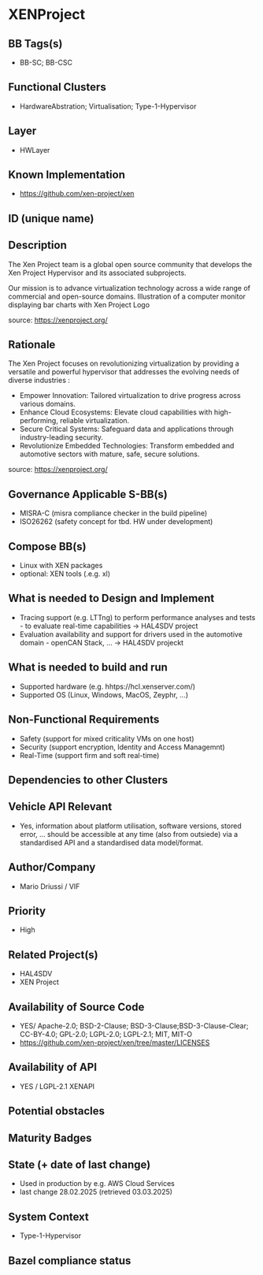 
# XENProject

## BB Tags(s)
<!-- Tag(s) define in which area(s) (cloud, in-vehicle) the BB is executed, and what type of BB it is (tool, process, microservice) -->

- BB-SC; BB-CSC

## Functional Clusters
<!-- In which Functional Cluster the BB be located; if none of the existing fit new required -->

- HardwareAbstration; Virtualisation; Type-1-Hypervisor

## Layer
<!-- AppLayer, MWLayer, OSLayer, HWLayer -->
- HWLayer

## Known Implementation

- https://github.com/xen-project/xen

## ID (unique name)

## Description
<!-- General Description of the BB -->

The Xen Project team is a global open source community that develops the Xen Project Hypervisor and its associated subprojects.

Our mission is to advance virtualization technology across a wide range of commercial and open-source domains.
Illustration of a computer monitor displaying bar charts with Xen Project Logo

source: https://xenproject.org/

## Rationale
<!-- Explanation why we need the BB; what problem want to be solved -->

The Xen Project focuses on revolutionizing virtualization by providing a versatile and powerful hypervisor that addresses 
the evolving needs of diverse industries :

- Empower Innovation: Tailored virtualization to drive progress across various domains.
- Enhance Cloud Ecosystems: Elevate cloud capabilities with high-performing, reliable virtualization.
- Secure Critical Systems: Safeguard data and applications through industry-leading security.
- Revolutionize Embedded Technologies: Transform embedded and automotive sectors with mature, safe, secure solutions.

source: https://xenproject.org/

## Governance Applicable S-BB(s)
<!-- Reference to e.g. UN/EU CRA Cyber Resilience Act; UNECE 156 - Software update and software update management system
Reference to defined S-BB(s) 
Reference to e.g. IS026262, AUTOSAR Spec. X -->

- MISRA-C (misra compliance checker in the build pipeline)
- ISO26262 (safety concept for tbd. HW under development)

## Compose BB(s)
<!-- Link to required BB(s) 
E.g. BB-SC StateManagement 
BB is a composition of other BBs -->

- Linux with XEN packages
- optional: XEN tools (.e.g. xl)

## What is needed to Design and Implement
<!-- e.g. we expect to have a certain HW capability and or SW environment or Tool support, or a documentation, or an extra audit, or Test, or Compiler, or Prog. Language, … -->

- Tracing support (e.g. LTTng) to perform performance analyses and tests - to evaluate real-time capabilities ->  HAL4SDV project
- Evaluation availability and support for drivers used in the automotive domain - openCAN Stack, ... -> HAL4SDV projeckt

## What is needed to build and run
<!-- e.g. we expect to have a certain HW capability, or Runtime Environment, or Pre-configuration, or Code-signing, or Test, … -->

- Supported hardware (e.g. hhtps://hcl.xenserver.com/)
- Supported OS (Linux, Windows, MacOS, Zeyphr, ...)


## Non-Functional Requirements
<!-- With respect to Safety, Security, Realtime, … -->

- Safety (support for mixed criticality VMs on one host) 
- Security (support encryption, Identity and Access Managemnt)
- Real-Time (support firm and soft real-time) 

## Dependencies to other Clusters
<!-- Other clusters are needed. FC Security, FC Storage, …
e.g. If FC Security : Security BBs are needed but you can choose for example crypto BB-SC from company A or crypto BB-SC from company B; several compositions may work -->


## Vehicle API Relevant
<!-- If “Yes exists” – where – e.g. COVESA VSS 
If “No” – nothing more to do 
If “Yes, proposal for additional Signals/Information – what should be made available, and where e.g. via (COVESA) VSS/VISS -->

- Yes, information about platform utilisation, software versions, stored error, ... should be accessible at any time (also from outsiede) via a standardised API and a standardised data model/format.

## Author/Company

- Mario Driussi / VIF

## Priority
<!-- High, Medium, Low -->

- High

## Related Project(s)
<!-- If Yes – e.g. The BB should be used/added in the Eclipse Blueprint A – for demo purposes, show added value,
If No – Project Proposal (e.g. WP4 in FEDERATE, or in the SDV EcoSystem Community Framework -->

- HAL4SDV
- XEN Project

## Availability of Source Code
<!-- Yes / License (e.g. Yes/MIT) 
No – Commercial Closed Source -->

- YES/ Apache-2.0; BSD-2-Clause; BSD-3-Clause;BSD-3-Clause-Clear; CC-BY-4.0; GPL-2.0; LGPL-2.0; LGPL-2.1; MIT, MIT-O
- https://github.com/xen-project/xen/tree/master/LICENSES

## Availability of API
<!-- Yes / License (e.g. Yes/Apache 2.0)
No - Commercial -->

- YES / LGPL-2.1 XENAPI

## Potential obstacles


## Maturity Badges
<!-- taken over from Eclipse SDV Process 
See Definition of Badges and their Flavors 
https://gitlab.eclipse.org/eclipse-wg/sdv-wg/sdv-technical-alignment/sdv-technical-topics/sdv-process/sdv-process-definition/-/wikis/Definition%20of%20Badges%20and%20their%20Flavors 


| 			| Documentation | Requirements | Coding Guidelines | Testing | Release Process |
| --------- |:-------------:|:------------:|:-----------------:|:-------:|:---------------:|
| Gold		| Badgelevel    | Badgelevel   | Badgelevel		   | Badgelevel	 | Badgelevel  |
| Silver	| Badgelevel    | Badgelevel   | Badgelevel	  	   | Badgelevel	 | Badgelevel  |
| Bronze	| Badgelevel   	| Badgelevel   | Badgelevel	       | Badgelevel	 | Badgelevel  |
| No		| Badgelevel   	| Badgelevel   | Badgelevel	       | Badgelevel	 | Badgelevel  |
| NotDefined| Badgelevel   	| Badgelevel   | Badgelevel	       | Badgelevel	 | Badgelevel  |

Options:
NotDefined/No/Bronze/Silver/Gold

Example:
| 			| Documentation | Requirements | Coding Guidelines | Testing | Release Process |
| --------- |:-------------:|:------------:|:-----------------:|:-------:|:---------------:|
| Level		| [Gold](urlToDoc)| No 		   | Notdefined		   | Bronze	 | [Silver](urlToDoc) |


-->

## State (+ date of last change)

<!-- 
- Incubating (no code yet)
- Implementation started
- First public release available
- Used in production by 1 OEM
- Used in production by >1 OEM
- Abandoned
 -->

- Used in production by e.g. AWS Cloud Services
- last change 28.02.2025 (retrieved 03.03.2025)

## System Context

<!-- 
OS and runtime/framework requirements

eg.

- AGL
- QNX
- ROS-based
- container runtime
- web assembly
- web service
 -->

- Type-1-Hypervisor

 ## Bazel compliance status
 <!-- The S-CORE project requires all BB contributions to be ready for BAZEL compliant (https://github.com/bazelbuild/bazel)-->
